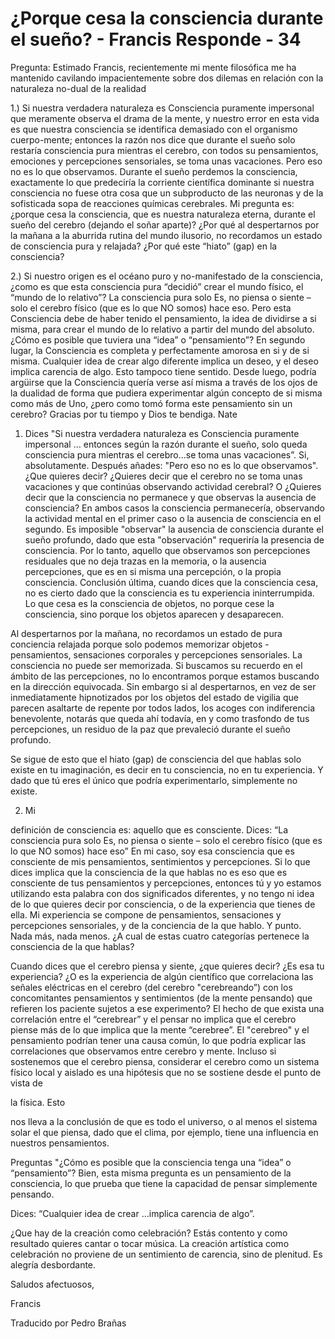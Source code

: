 # ¿Porque cesa la consciencia durante el sueño? - Francis Responde - 34

Pregunta: Estimado Francis, recientemente mi mente filos&oacute;fica me ha mantenido cavilando impacientemente sobre dos dilemas en relaci&oacute;n con la naturaleza no-dual de la realidad 

1.) Si nuestra verdadera naturaleza es Consciencia puramente impersonal que meramente observa el drama de la mente, y nuestro error en esta vida es que nuestra consciencia se identifica demasiado con el organismo cuerpo-mente; entonces la raz&oacute;n nos dice que durante el sue&ntilde;o solo restar&iacute;a consciencia pura mientras el cerebro, con todos su pensamientos, emociones y percepciones sensoriales, se toma unas vacaciones. Pero eso no es lo que observamos. Durante el sue&ntilde;o perdemos la consciencia, exactamente lo que predecir&iacute;a la corriente cient&iacute;fica dominante si nuestra consciencia no fuese otra cosa que un subproducto de las neuronas y de la sofisticada sopa de reacciones qu&iacute;micas cerebrales. Mi pregunta es: &iquest;porque cesa la consciencia, que es nuestra naturaleza eterna, durante el sue&ntilde;o del cerebro (dejando el so&ntilde;ar aparte)? &iquest;Por qu&eacute; al despertarnos por la ma&ntilde;ana a la aburrida rutina del mundo ilusorio, no recordamos un estado de consciencia pura y relajada? &iquest;Por qu&eacute; este &ldquo;hiato&rdquo; (gap) en la consciencia?

2.) Si nuestro origen es el oc&eacute;ano puro y no-manifestado de la consciencia, &iquest;como es que esta consciencia pura &ldquo;decidi&oacute;&rdquo; crear el mundo f&iacute;sico, el &ldquo;mundo de lo relativo&rdquo;? La consciencia pura solo Es, no piensa o siente &ndash; solo el cerebro f&iacute;sico (que es lo que NO somos) hace eso. Pero esta Consciencia debe de haber tenido el pensamiento, la idea de dividirse a si misma, para crear el mundo de lo relativo a partir del mundo del absoluto. &iquest;C&oacute;mo es posible que tuviera una &ldquo;idea&rdquo; o &ldquo;pensamiento&rdquo;? En segundo lugar, la Consciencia es completa y perfectamente amorosa en si y de si misma. Cualquier idea de crear algo diferente implica un deseo, y el deseo implica carencia de algo. Esto tampoco tiene sentido. Desde luego, podr&iacute;a arg&uuml;irse que la Consciencia quer&iacute;a verse as&iacute; misma a trav&eacute;s de los ojos de la dualidad de forma que pudiera experimentar alg&uacute;n concepto de si misma como m&aacute;s de Uno, &iquest;pero como tom&oacute; forma este pensamiento sin un cerebro? Gracias por tu tiempo y Dios te bendiga. Nate

1. Dices &quot;Si nuestra verdadera naturaleza es Consciencia puramente impersonal &hellip; entonces seg&uacute;n la raz&oacute;n durante el sue&ntilde;o, solo queda consciencia pura mientras el cerebro&hellip;se toma unas vacaciones&rdquo;. Si, absolutamente. Despu&eacute;s a&ntilde;ades: &quot;Pero eso no es lo que observamos&quot;. &iquest;Que quieres decir? &iquest;Quieres decir que el cerebro no se toma unas vacaciones y que contin&uacute;as observando actividad cerebral? O &iquest;Quieres decir que la consciencia no permanece y que observas la ausencia de consciencia? En ambos casos la consciencia permanecer&iacute;a, observando la actividad mental en el primer caso o la ausencia de consciencia en el segundo. Es imposible &quot;observar&quot; la ausencia de consciencia durante el sue&ntilde;o profundo, dado que esta &quot;observaci&oacute;n&quot; requerir&iacute;a la presencia de consciencia. Por lo tanto, aquello que observamos son percepciones residuales que no deja trazas en la memoria, o la ausencia percepciones, que es en si misma una percepci&oacute;n, o la propia consciencia. Conclusi&oacute;n &uacute;ltima, cuando dices que la consciencia cesa, no es cierto dado que la consciencia es tu experiencia ininterrumpida. Lo que cesa es la consciencia de objetos, no porque cese la consciencia, sino porque los objetos aparecen y desaparecen. 

Al despertarnos por la ma&ntilde;ana, no recordamos un estado de pura conciencia relajada porque solo podemos memorizar objetos - pensamientos, sensaciones corporales y percepciones sensoriales. La consciencia no puede ser memorizada. Si buscamos su recuerdo en el &aacute;mbito de las percepciones, no lo encontramos porque estamos buscando en la direcci&oacute;n equivocada. Sin embargo si al despertarnos, en vez de ser inmediatamente hipnotizados por los objetos del estado de vigilia que parecen asaltarte de repente por todos lados, los acoges con indiferencia benevolente, notar&aacute;s que queda ah&iacute; todav&iacute;a, en y como trasfondo de tus percepciones, un residuo de la paz que prevaleci&oacute; durante el sue&ntilde;o profundo.

Se sigue de esto que el hiato (gap) de consciencia del que hablas solo existe en tu imaginaci&oacute;n, es decir en tu consciencia, no en tu experiencia. Y dado que t&uacute; eres el &uacute;nico que podr&iacute;a experimentarlo, simplemente no existe.

2. Mi

 definici&oacute;n de consciencia es: aquello que es consciente. Dices: &ldquo;La consciencia pura solo Es, no piensa o siente &ndash; solo el cerebro f&iacute;sico (que es lo que NO somos) hace eso&rdquo; En mi caso, soy esa consciencia que es consciente de mis pensamientos, sentimientos y percepciones. Si lo que dices implica que la consciencia de la que hablas no es eso que es consciente de tus pensamientos y percepciones, entonces t&uacute; y yo estamos utilizando esta palabra con dos significados diferentes, y no tengo ni idea de lo que quieres decir por consciencia, o de la experiencia que tienes de ella. Mi experiencia se compone de pensamientos, sensaciones y percepciones sensoriales, y de la conciencia de la que hablo. Y punto. Nada m&aacute;s, nada menos. &iquest;A cual de estas cuatro categor&iacute;as pertenece la consciencia de la que hablas?

Cuando dices que el cerebro piensa y siente, &iquest;que quieres decir? &iquest;Es esa tu experiencia? &iquest;O es la experiencia de alg&uacute;n cient&iacute;fico que correlaciona las se&ntilde;ales el&eacute;ctricas en el cerebro (del cerebro &quot;cerebreando&rdquo;) con los concomitantes pensamientos y sentimientos (de la mente pensando) que refieren los paciente sujetos a ese experimento? El hecho de que exista una correlaci&oacute;n entre el &ldquo;cerebrear&rdquo; y el pensar no implica que el cerebro piense m&aacute;s de lo que implica que la mente &ldquo;cerebree&rdquo;. El &quot;cerebreo&quot; y el pensamiento podr&iacute;an tener una causa com&uacute;n, lo que podr&iacute;a explicar las correlaciones que observamos entre cerebro y mente. Incluso si sostenemos que el cerebro piensa, considerar el cerebro como un sistema f&iacute;sico local y aislado es una hip&oacute;tesis que no se sostiene desde el punto de vista de 

la f&iacute;sica. Esto

 nos lleva a la conclusi&oacute;n de que es todo el universo, o al menos el sistema solar el que piensa, dado que el clima, por ejemplo, tiene una influencia en nuestros pensamientos. 

Preguntas &quot;&iquest;C&oacute;mo es posible que la consciencia tenga una &ldquo;idea&rdquo; o &ldquo;pensamiento&rdquo;? Bien, esta misma pregunta es un pensamiento de la consciencia, lo que prueba que tiene la capacidad de pensar simplemente pensando.

Dices: &ldquo;Cualquier idea de crear &hellip;implica carencia de algo&rdquo;.

&iquest;Que hay de la creaci&oacute;n como celebraci&oacute;n? Est&aacute;s contento y como resultado quieres cantar o tocar m&uacute;sica. La creaci&oacute;n art&iacute;stica como celebraci&oacute;n no proviene de un sentimiento de carencia, sino de plenitud. Es alegr&iacute;a desbordante.

Saludos afectuosos,

Francis

Traducido por Pedro Bra&ntilde;as

